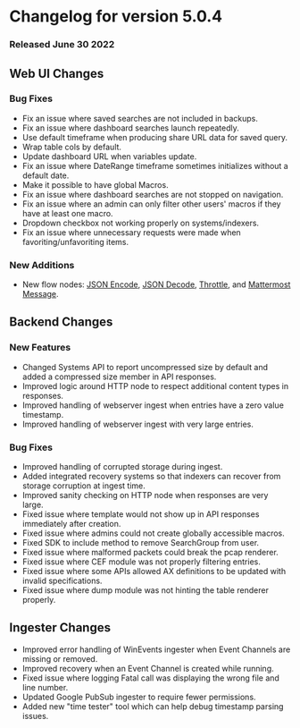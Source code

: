 # Changelog for version 5.0.4

### Released June 30 2022

## Web UI Changes

### Bug Fixes

* Fix an issue where saved searches are not included in backups.
* Fix an issue where dashboard searches launch repeatedly.
* Use default timeframe when producing share URL data for saved query.
* Wrap table cols by default.
* Update dashboard URL when variables update.
* Fix an issue where DateRange timeframe sometimes initializes without a default date.
* Make it possible to have global Macros.
* Fix an issue where dashboard searches are not stopped on navigation.
* Fix an issue where an admin can only filter other users' macros if they have at least one macro.
* Dropdown checkbox not working properly on systems/indexers.
* Fix an issue where unnecessary requests were made when favoriting/unfavoriting items.


### New Additions

* New flow nodes: [JSON Encode](/flows/nodes/json.md), [JSON Decode](/flows/nodes/json.md), [Throttle](/flows/nodes/throttle.md), and [Mattermost Message](/flows/nodes/mattermost.md).

## Backend Changes

### New Features
* Changed Systems API to report uncompressed size by default and added a compressed size member in API responses.
* Improved logic around HTTP node to respect additional content types in responses.
* Improved handling of webserver ingest when entries have a zero value timestamp.
* Improved handling of webserver ingest with very large entries.

### Bug Fixes

* Improved handling of corrupted storage during ingest.
* Added integrated recovery systems so that indexers can recover from storage corruption at ingest time.
* Improved sanity checking on HTTP node when responses are very large.
* Fixed issue where template would not show up in API responses immediately after creation.
* Fixed issue where admins could not create globally accessible macros.
* Fixed SDK to include method to remove SearchGroup from user.
* Fixed issue where malformed packets could break the pcap renderer.
* Fixed issue where CEF module was not properly filtering entries.
* Fixed issue where some APIs allowed AX definitions to be updated with invalid specifications.
* Fixed issue where dump module was not hinting the table renderer properly.

## Ingester Changes

* Improved error handling of WinEvents ingester when Event Channels are missing or removed.
* Improved recovery when an Event Channel is created while running.
* Fixed issue where logging Fatal call was displaying the wrong file and line number.
* Updated Google PubSub ingester to require fewer permissions.
* Added new "time tester" tool which can help debug timestamp parsing issues.
